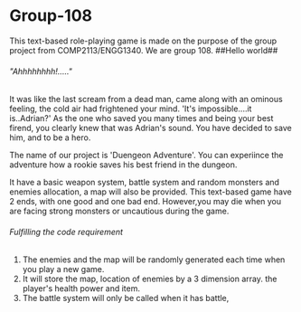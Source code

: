 # Group-108
This text-based role-playing game is made on the purpose of the group project from COMP2113/ENGG1340.
We are group 108. ##Hello world##

######  "Ahhhhhhhh!....."
It was like the last scream from a dead man, came along with an ominous feeling, the cold air had frightened your mind.
'It's impossible....it is..Adrian?'
As the one who saved you many times and being your best firend, you clearly knew that was Adrian's sound.
You have decided to save him, and to be a hero.

The name of our project is 'Duengeon Adventure'.
You can experiince the adventure how a rookie saves his best friend in the dungeon.

It have a basic weapon system, battle system and random monsters and enemies allocation, a map will also be provided.
This text-based game have 2 ends, with one good and one bad end.
However,you may die when you are facing strong monsters or uncautious during the game.

###### Fulfilling the code requirement
1. The enemies and the map will be randomly generated each time when you play a new game.
2. It will store the map, location of enemies by a 3 dimension array. the player's health power and item.
3. The battle system will only be called when it has battle, 

